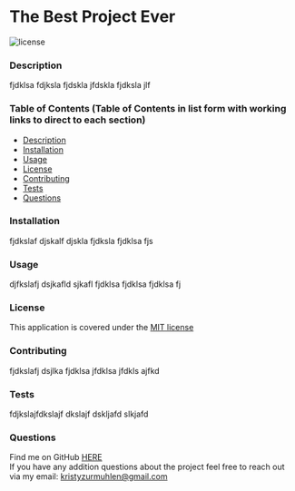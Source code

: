 
  # The Best Project Ever  

  ![license](https://img.shields.io/badge/license-MIT-yellow)

  ### Description

  fjdklsa fdjksla fjdskla jfdskla fjdksla jlf
  
  
  ### Table of Contents (Table of Contents in list form with working links to direct to each section)
  * [Description](https://github.com/Kristy-coding/README-Generator/blob/main/README.md#description)
  * [Installation](https://github.com/Kristy-coding/README-Generator/blob/main/README.md#installation)
  * [Usage](https://github.com/Kristy-coding/README-Generator/blob/main/README.md#usage)
  * [License](https://github.com/Kristy-coding/README-Generator/blob/main/README.md#license)
  * [Contributing](https://github.com/Kristy-coding/README-Generator/blob/main/README.md#contributing)
  * [Tests](https://github.com/Kristy-coding/README-Generator/blob/main/README.md#tests)
  * [Questions](https://github.com/Kristy-coding/README-Generator/blob/main/README.md#questions)
  
  ### Installation
  fjdkslaf djskalf djskla fjdksla fjdklsa fjs
  

  ### Usage
  djfkslafj dsjkafld sjkafl fjdklsa fjdklsa fjdklsa fj

   
  ### License 
  This application is covered under the [MIT license](https://choosealicense.com/licenses/mit/)
  
    
  ### Contributing
  fjdkslafj dsjlka fjdklsa jfdklsa jfdkls ajfkd
  
   
  ### Tests
  fdjkslajfdkslajf dkslajf dskljafd slkjafd
  
  ### Questions
  
  Find me on GitHub [HERE](https://github.com/Kristy-Coding)<br/>
  If you have any addition questions about the project feel free to reach out via my email: kristyzurmuhlen@gmail.com
  

  